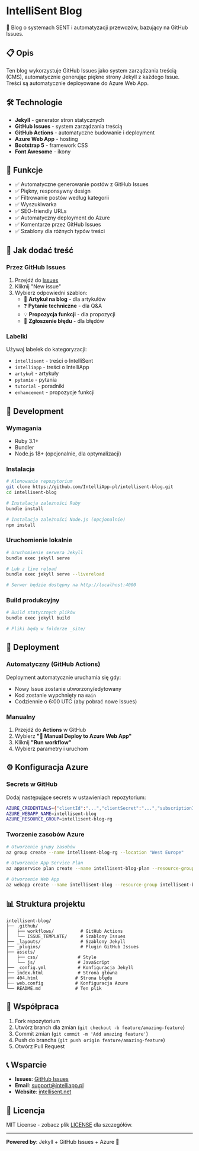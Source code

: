 # IntelliSent Blog

🚀 Blog o systemach SENT i automatyzacji przewozów, bazujący na GitHub Issues.

## 📋 Opis

Ten blog wykorzystuje GitHub Issues jako system zarządzania treścią (CMS), automatycznie generując piękne strony Jekyll z każdego Issue. Treści są automatycznie deployowane do Azure Web App.

## 🛠️ Technologie

- **Jekyll** - generator stron statycznych
- **GitHub Issues** - system zarządzania treścią
- **GitHub Actions** - automatyczne budowanie i deployment
- **Azure Web App** - hosting
- **Bootstrap 5** - framework CSS
- **Font Awesome** - ikony

## 🚀 Funkcje

- ✅ Automatyczne generowanie postów z GitHub Issues
- ✅ Piękny, responsywny design
- ✅ Filtrowanie postów według kategorii
- ✅ Wyszukiwarka
- ✅ SEO-friendly URLs
- ✅ Automatyczny deployment do Azure
- ✅ Komentarze przez GitHub Issues
- ✅ Szablony dla różnych typów treści

## 📝 Jak dodać treść

### Przez GitHub Issues

1. Przejdź do [Issues](https://github.com/IntelliApp-pl/intellisent-blog/issues)
2. Kliknij "New issue"
3. Wybierz odpowiedni szablon:
   - 📝 **Artykuł na blog** - dla artykułów
   - ❓ **Pytanie techniczne** - dla Q&A
   - 💡 **Propozycja funkcji** - dla propozycji
   - 🐛 **Zgłoszenie błędu** - dla błędów

### Labelki

Używaj labelek do kategoryzacji:
- `intellisent` - treści o IntelliSent
- `intelliapp` - treści o IntelliApp
- `artykuł` - artykuły
- `pytanie` - pytania
- `tutorial` - poradniki
- `enhancement` - propozycje funkcji

## 🔧 Development

### Wymagania

- Ruby 3.1+
- Bundler
- Node.js 18+ (opcjonalnie, dla optymalizacji)

### Instalacja

```bash
# Klonowanie repozytorium
git clone https://github.com/IntelliApp-pl/intellisent-blog.git
cd intellisent-blog

# Instalacja zależności Ruby
bundle install

# Instalacja zależności Node.js (opcjonalnie)
npm install
```

### Uruchomienie lokalnie

```bash
# Uruchomienie serwera Jekyll
bundle exec jekyll serve

# Lub z live reload
bundle exec jekyll serve --livereload

# Serwer będzie dostępny na http://localhost:4000
```

### Build produkcyjny

```bash
# Build statycznych plików
bundle exec jekyll build

# Pliki będą w folderze _site/
```

## 🚀 Deployment

### Automatyczny (GitHub Actions)

Deployment automatycznie uruchamia się gdy:
- Nowy Issue zostanie utworzony/edytowany
- Kod zostanie wypchnięty na `main`
- Codziennie o 6:00 UTC (aby pobrać nowe Issues)

### Manualny

1. Przejdź do **Actions** w GitHub
2. Wybierz **"🚀 Manual Deploy to Azure Web App"**
3. Kliknij **"Run workflow"**
4. Wybierz parametry i uruchom

## ⚙️ Konfiguracja Azure

### Secrets w GitHub

Dodaj następujące secrets w ustawieniach repozytorium:

```bash
AZURE_CREDENTIALS={"clientId":"...","clientSecret":"...","subscriptionId":"...","tenantId":"..."}
AZURE_WEBAPP_NAME=intellisent-blog
AZURE_RESOURCE_GROUP=intellisent-blog-rg
```

### Tworzenie zasobów Azure

```bash
# Utworzenie grupy zasobów
az group create --name intellisent-blog-rg --location "West Europe"

# Utworzenie App Service Plan
az appservice plan create --name intellisent-blog-plan --resource-group intellisent-blog-rg --sku FREE

# Utworzenie Web App
az webapp create --name intellisent-blog --resource-group intellisent-blog-rg --plan intellisent-blog-plan
```

## 📊 Struktura projektu

```
intellisent-blog/
├── .github/
│   ├── workflows/          # GitHub Actions
│   └── ISSUE_TEMPLATE/     # Szablony Issues
├── _layouts/               # Szablony Jekyll
├── _plugins/               # Plugin GitHub Issues
├── assets/
│   ├── css/               # Style
│   └── js/                # JavaScript
├── _config.yml            # Konfiguracja Jekyll
├── index.html             # Strona główna
├── 404.html              # Strona błędu
├── web.config            # Konfiguracja Azure
└── README.md             # Ten plik
```

## 🤝 Współpraca

1. Fork repozytorium
2. Utwórz branch dla zmian (`git checkout -b feature/amazing-feature`)
3. Commit zmian (`git commit -m 'Add amazing feature'`)
4. Push do brancha (`git push origin feature/amazing-feature`)
5. Otwórz Pull Request

## 📞 Wsparcie

- **Issues**: [GitHub Issues](https://github.com/IntelliApp-pl/intellisent-blog/issues)
- **Email**: support@intelliapp.pl
- **Website**: [intellisent.net](https://intellisent.net)

## 📄 Licencja

MIT License - zobacz plik [LICENSE](LICENSE) dla szczegółów.

---

**Powered by**: Jekyll + GitHub Issues + Azure 🚀
